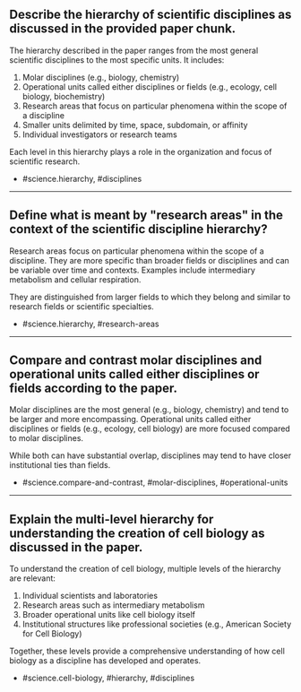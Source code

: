 ## Describe the hierarchy of scientific disciplines as discussed in the provided paper chunk.

The hierarchy described in the paper ranges from the most general scientific disciplines to the most specific units. It includes:

1. Molar disciplines (e.g., biology, chemistry)
2. Operational units called either disciplines or fields (e.g., ecology, cell biology, biochemistry)
3. Research areas that focus on particular phenomena within the scope of a discipline
4. Smaller units delimited by time, space, subdomain, or affinity
5. Individual investigators or research teams

Each level in this hierarchy plays a role in the organization and focus of scientific research.

- #science.hierarchy, #disciplines

---

## Define what is meant by "research areas" in the context of the scientific discipline hierarchy?

Research areas focus on particular phenomena within the scope of a discipline. They are more specific than broader fields or disciplines and can be variable over time and contexts. Examples include intermediary metabolism and cellular respiration.

They are distinguished from larger fields to which they belong and similar to research fields or scientific specialties.

- #science.hierarchy, #research-areas

---

## Compare and contrast molar disciplines and operational units called either disciplines or fields according to the paper.

Molar disciplines are the most general (e.g., biology, chemistry) and tend to be larger and more encompassing. Operational units called either disciplines or fields (e.g., ecology, cell biology) are more focused compared to molar disciplines.

While both can have substantial overlap, disciplines may tend to have closer institutional ties than fields.

- #science.compare-and-contrast, #molar-disciplines, #operational-units

---

## Explain the multi-level hierarchy for understanding the creation of cell biology as discussed in the paper.

To understand the creation of cell biology, multiple levels of the hierarchy are relevant:

1. Individual scientists and laboratories
2. Research areas such as intermediary metabolism
3. Broader operational units like cell biology itself
4. Institutional structures like professional societies (e.g., American Society for Cell Biology)

Together, these levels provide a comprehensive understanding of how cell biology as a discipline has developed and operates.

- #science.cell-biology, #hierarchy, #disciplines